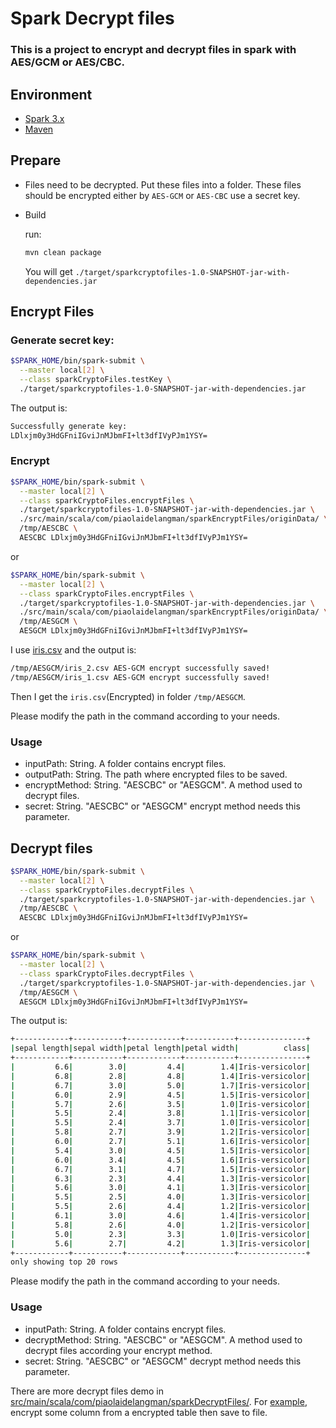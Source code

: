 # Spark Decrypt files
### This is a project to encrypt and decrypt files in spark with AES/GCM or AES/CBC.
## Environment
* [Spark 3.x](https://spark.apache.org/downloads.html)
* [Maven](https://maven.apache.org/)

## Prepare
* Files need to be decrypted. Put these files into a folder. These files should be encrypted either by `AES-GCM` or `AES-CBC` use a secret key.

* Build

  run:
  ```bash
  mvn clean package
  ```

  You will get `./target/sparkcryptofiles-1.0-SNAPSHOT-jar-with-dependencies.jar`

## Encrypt Files

### Generate secret key:

```bash
$SPARK_HOME/bin/spark-submit \
  --master local[2] \
  --class sparkCryptoFiles.testKey \
  ./target/sparkcryptofiles-1.0-SNAPSHOT-jar-with-dependencies.jar
```

The output is:
```bash
Successfully generate key:
LDlxjm0y3HdGFniIGviJnMJbmFI+lt3dfIVyPJm1YSY=
```

### **Encrypt**
```bash
$SPARK_HOME/bin/spark-submit \
  --master local[2] \
  --class sparkCryptoFiles.encryptFiles \
  ./target/sparkcryptofiles-1.0-SNAPSHOT-jar-with-dependencies.jar \
  ./src/main/scala/com/piaolaidelangman/sparkEncryptFiles/originData/ \
  /tmp/AESCBC \
  AESCBC LDlxjm0y3HdGFniIGviJnMJbmFI+lt3dfIVyPJm1YSY=
```
or
```bash
$SPARK_HOME/bin/spark-submit \
  --master local[2] \
  --class sparkCryptoFiles.encryptFiles \
  ./target/sparkcryptofiles-1.0-SNAPSHOT-jar-with-dependencies.jar \
  ./src/main/scala/com/piaolaidelangman/sparkEncryptFiles/originData/ \
  /tmp/AESGCM \
  AESGCM LDlxjm0y3HdGFniIGviJnMJbmFI+lt3dfIVyPJm1YSY=
```
I use [iris.csv]() and the output is:

```bash
/tmp/AESGCM/iris_2.csv AES-GCM encrypt successfully saved!
/tmp/AESGCM/iris_1.csv AES-GCM encrypt successfully saved!
```
Then I get the `iris.csv`(Encrypted) in folder `/tmp/AESGCM`.

Please modify the path in the command according to your needs.

### **Usage**
* inputPath: String. A folder contains encrypt files.
* outputPath: String. The path where encrypted files to be saved.
* encryptMethod: String. "AESCBC" or "AESGCM". A method used to decrypt files.
* secret: String. "AESCBC" or "AESGCM" encrypt method needs this parameter.

## Decrypt files

```bash
$SPARK_HOME/bin/spark-submit \
  --master local[2] \
  --class sparkCryptoFiles.decryptFiles \
  ./target/sparkcryptofiles-1.0-SNAPSHOT-jar-with-dependencies.jar \
  /tmp/AESCBC \
  AESCBC LDlxjm0y3HdGFniIGviJnMJbmFI+lt3dfIVyPJm1YSY=
```
or
```bash
$SPARK_HOME/bin/spark-submit \
  --master local[2] \
  --class sparkCryptoFiles.decryptFiles \
  ./target/sparkcryptofiles-1.0-SNAPSHOT-jar-with-dependencies.jar \
  /tmp/AESGCM \
  AESGCM LDlxjm0y3HdGFniIGviJnMJbmFI+lt3dfIVyPJm1YSY=
```
The output is:
```bash
+------------+-----------+------------+-----------+---------------+
|sepal length|sepal width|petal length|petal width|          class|
+------------+-----------+------------+-----------+---------------+
|         6.6|        3.0|         4.4|        1.4|Iris-versicolor|
|         6.8|        2.8|         4.8|        1.4|Iris-versicolor|
|         6.7|        3.0|         5.0|        1.7|Iris-versicolor|
|         6.0|        2.9|         4.5|        1.5|Iris-versicolor|
|         5.7|        2.6|         3.5|        1.0|Iris-versicolor|
|         5.5|        2.4|         3.8|        1.1|Iris-versicolor|
|         5.5|        2.4|         3.7|        1.0|Iris-versicolor|
|         5.8|        2.7|         3.9|        1.2|Iris-versicolor|
|         6.0|        2.7|         5.1|        1.6|Iris-versicolor|
|         5.4|        3.0|         4.5|        1.5|Iris-versicolor|
|         6.0|        3.4|         4.5|        1.6|Iris-versicolor|
|         6.7|        3.1|         4.7|        1.5|Iris-versicolor|
|         6.3|        2.3|         4.4|        1.3|Iris-versicolor|
|         5.6|        3.0|         4.1|        1.3|Iris-versicolor|
|         5.5|        2.5|         4.0|        1.3|Iris-versicolor|
|         5.5|        2.6|         4.4|        1.2|Iris-versicolor|
|         6.1|        3.0|         4.6|        1.4|Iris-versicolor|
|         5.8|        2.6|         4.0|        1.2|Iris-versicolor|
|         5.0|        2.3|         3.3|        1.0|Iris-versicolor|
|         5.6|        2.7|         4.2|        1.3|Iris-versicolor|
+------------+-----------+------------+-----------+---------------+
only showing top 20 rows
```

Please modify the path in the command according to your needs.

### **Usage**
* inputPath: String. A folder contains encrypt files.
* decryptMethod: String. "AESCBC" or "AESGCM". A method used to decrypt files according your encrypt method.
* secret: String. "AESCBC" or "AESGCM" decrypt method needs this parameter.

There are more decrypt files demo in [src/main/scala/com/piaolaidelangman/sparkDecryptFiles/](). For [example](), encrypt some column from a encrypted table then save to file.
